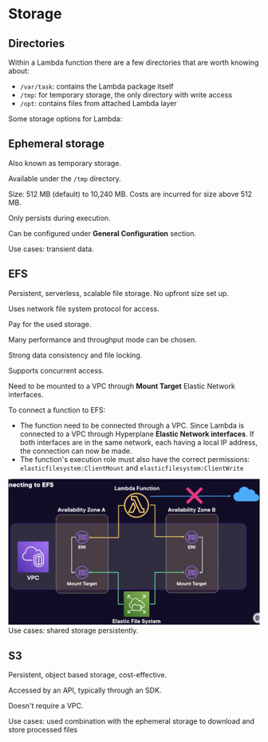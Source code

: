 # Storage

## Directories

Within a Lambda function there are a few directories that are worth knowing about:
- `/var/task`: contains the Lambda package itself
- `/tmp`: for temporary storage, the only directory with write access
- `/opt`: contains files from attached Lambda layer


Some storage options for Lambda:

## Ephemeral storage 

Also known as temporary storage.

Available under the `/tmp` directory.

Size: 512 MB (default) to 10,240 MB. Costs are incurred for size above 512 MB.

Only persists during execution.

Can be configured under **General Configuration** section.

Use cases: transient data.

## EFS

Persistent, serverless, scalable file storage. No upfront size set up.

Uses network file system protocol for access.

Pay for the used storage.

Many performance and throughput mode can be chosen.

Strong data consistency and file locking.

Supports concurrent access.

Need to be mounted to a VPC through **Mount Target** Elastic Network interfaces.

To connect a function to EFS:
- The function need to be connected through a VPC. Since Lambda is connected to a VPC through Hyperplane **Elastic Network interfaces**. If both interfaces are in the same network, each having a local IP address, the connection can now be made.
- The function's execution role must also have
the correct permissions: `elasticfilesystem:ClientMount` and `elasticfilesystem:ClientWrite`

![](../images/efs.png)
Use cases: shared storage persistently.


## S3

Persistent, object based storage, cost-effective.

Accessed by an API, typically through an SDK.

Doesn't require a VPC.

Use cases: used combination with the ephemeral storage to download and store processed files